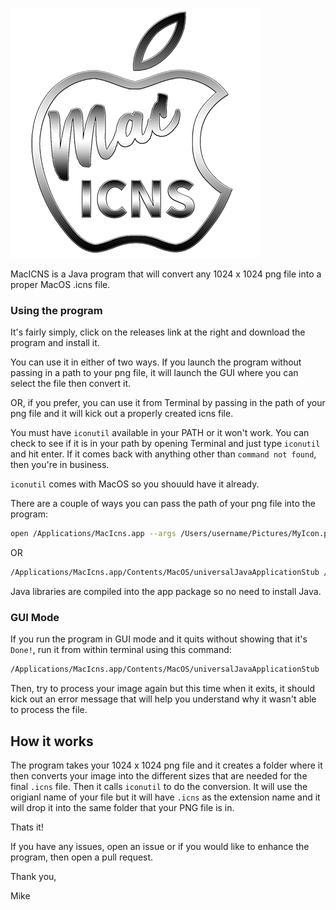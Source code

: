 ![Logo](./img/Logo.png)

MacICNS is a Java program that will convert any 1024 x 1024 png file into a proper MacOS .icns file.

### Using the program

It's fairly simply, click on the releases link at the right and download the program and install it.

You can use it in either of two ways. If you launch the program without passing in a path to your png file, it will launch the GUI where you can select the file then convert it.

OR, if you prefer, you can use it from Terminal by passing in the path of your png file and it will kick out a properly created icns file.

You must have `iconutil` available in your PATH or it won't work. You can check to see if it is in your path by opening Terminal and just type `iconutil` and hit enter. If it comes back with anything other than `command not found`, then you're in business.

`iconutil` comes with MacOS so you shouuld have it already.

There are a couple of ways you can pass the path of your png file into the program:
```bash
open /Applications/MacIcns.app --args /Users/username/Pictures/MyIcon.png
```
OR
```Bash
/Applications/MacIcns.app/Contents/MacOS/universalJavaApplicationStub /Users/username/Pictures/MyIcon.png
```

Java libraries are compiled into the app package so no need to install Java.

### GUI Mode
If you run the program in GUI mode and it quits without showing that it's `Done!`, run it from within terminal using this command:
```Bash
/Applications/MacIcns.app/Contents/MacOS/universalJavaApplicationStub
```
Then, try to process your image again but this time when it exits, it should kick out an error message that will help you understand why it wasn't able to process the file.

## How it works

The program takes your 1024 x 1024 png file and it creates a folder where it then converts your image into the different sizes that are needed for the final `.icns` file. Then it calls `iconutil` to do the conversion. It will use the origianl name of your file but it will have `.icns` as the extension name and it will drop it into the same folder that your PNG file is in.

Thats it!

If you have any issues, open an issue or if you would like to enhance the program, then open a pull request.

Thank you,

Mike
